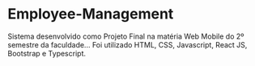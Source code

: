 # Employee-Management

Sistema desenvolvido como Projeto Final na matéria Web Mobile do 2º semestre da faculdade... Foi utilizado HTML, CSS, Javascript, React JS, Bootstrap e Typescript.
